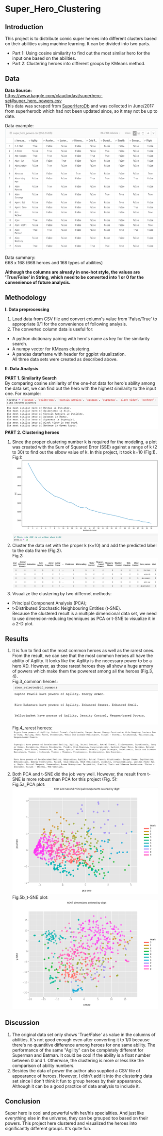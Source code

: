 # Super_Hero_Clustering
## Introduction
This project is to distribute comic super heroes into different clusters based on their abilities using machine learning. It can be divided into two parts.  
* Part 1: Using cosine similarity to find out the most similar hero for the input one based on the abilities.  
* Part 2: Clustering heroes into different groups by KMeans method.  

## Data  
**Data Source:**  
https://www.kaggle.com/claudiodavi/superhero-set#super_hero_powers.csv  
This data was scraped from <a href='https://www.superherodb.com/'>SuperHeroDb</a> and was collected in June/2017 from superherodb which  had not been updated since, so it may not be up to date.  

Data example:  
<img src='./images/Data_example.png' alt='screenshot for data example' title='data example' width=600px height=400px>  

Data summary:  
668 x 168  (668 heroes and 168 types of abilities)  

**Although the columns are already in one-hot style, the values are 'True/False' in String, which need to be converted into 1 or 0 for the convenience of future analysis.**  

## Methodology  
**I.  Data preprocessing**  
1. Load data from CSV file and convert column's value from 'False/True' <String> to appropriate 0/1 <Int> for the convenience of following analysis.  
2. The converted column data is useful for:
  * A python dictionary pairing with hero's name as key for the similarity search.
  * A numpy vector for KMeans clustering.
  * A pandas dataframe with header for ggplot visualization.  
All three data sets were created as described above.  
  
**II. Data Analysis**  

**PART 1. Similarity Search**  
By comparing cosine similarity of the one-hot data for hero's ability among the data set, we can find out the hero with the highest similarity to the input one. For example:  
<img src='./images/similarity_sample.png' alt='screenshot for similarity search' title='similarity example'>  
**PART 2. Clustering heroes**  
1. Since the proper clustering number k is required for the modeling, a plot was created with the Sum of Squared Error (SSE) against a range of k (2 to 30) to find out the elbow value of k. In this project, it took k=10 (Fig.1).  
Fig.1: <img src='./images/elbow_result.png' alt='screenshot for elbow plot' title='elbow plot result'>  
2. Cluster the data set with the proper k (k=10) and add the predicted label to the data frame (Fig.2).  
Fig.2: <img src='./images/hero_df.png' alt='screenshot for clustered hero dataframe' title='hero dataframe'>  
3. Visualize the clustering by two differnet methods:  
* Principal Component Analysis (PCA);  
* t-Distributed Stochastic Neighbouring Entities (t-SNE).  
Because the clustered result is a multiple dimensional data set, we need to use dimension-reducing techniques as PCA or t-SNE to visualize it in a 2-D plot.  

## Results  
1. It is fun to find out the most common heroes as well as the rarest ones. From the result, we can see that the most common heroes all have the ability of Agility. It looks like the Agility is the necessary power to be a hero XD. However, as those rarest heroes they all show a huge armory of powers which make them the powerest among all the heroes (Fig.3, 4).  
Fig.3_common heroes: <img src='./images/common_hero.png' alt='screenshot for most common ones' title='common heroes'>  
Fig.4_rarest heroes: <img src='./images/rare_hero.png' alt='screenshot for rarest ones' title='rare heroes'>  
2. Both PCA and t-SNE did the job very well. However, the result from t-SNE is more robust than PCA for this project (Fig. 5):  
Fig.5a_PCA plot: <img src='./images/PCA.png' alt='screenshot for PCA' title='PCA result'>   
Fig.5b_t-SNE plot: <img src='./images/t-SNE.png' alt='screenshot for t-SNE' title='t-SNE result'>  

## Discussion  
1. The original data set only shows 'True/False' as value in the columns of abilities. It's not good enough even after converting it to 1/0 because there's no quantitive difference among heroes for one same ability. The performance of the same "Agility" can be completely different for Superman and Batman. It could be cool if the ability is a float number between 0 and 1. Otherwise, the clustering is more or less like the comparison of ability numbers.   
2. Besides the data of power the author also supplied a CSV file of appearance of heroes. However, I didn't add it into the clustering data set since I don't think it fun to group heroes by their appearance. Although it can be a good practice of data analysis to include it.  

## Conclusion  
Super hero is cool and powerful with her/his specialities. And just like everything else in the universe, they can be grouped too based on their powers. This project here clustered and visualized the heroes into significantly different groups. It's quite fun.  
